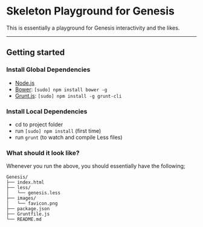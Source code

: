 # Skeleton Playground for Genesis

This is essentially a playground for Genesis interactivity and the likes.

-----

## Getting started

### Install Global Dependencies
  * [Node.js](http://nodejs.org)
  * [Bower](http://bower.io): `[sudo] npm install bower -g`
  * [Grunt.js](http://gruntjs.com): `[sudo] npm install -g grunt-cli`

### Install Local Dependencies
  * cd to project folder
  * run `[sudo] npm install` (first time)
  * run `grunt` (to watch and compile Less files)

### What should it look like?

Whenever you run the above, you should essentially have the following;

```
Genesis/
├── index.html
├── less/
│   └── genesis.less
├── images/
│   └── favicon.png
├── package.json
├── Gruntfile.js
└── README.md

```